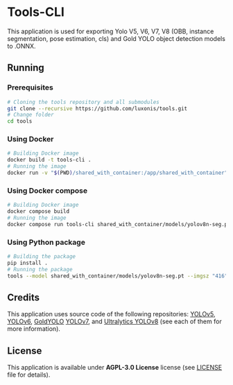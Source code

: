 # Tools-CLI

This application is used for exporting Yolo V5, V6, V7, V8 (OBB, instance segmentation, pose estimation, cls) and Gold YOLO object detection models to .ONNX.

## Running

### Prerequisites

```bash
# Cloning the tools repository and all submodules
git clone --recursive https://github.com/luxonis/tools.git
# Change folder
cd tools
```

### Using Docker

```bash
# Building Docker image
docker build -t tools-cli .
# Running the image
docker run -v "$(PWD)/shared_with_container:/app/shared_with_container" tools-cli shared_with_container/models/yolov8n-seg.pt --imgsz "416"
```

### Using Docker compose

```bash
# Building Docker image
docker compose build
# Running the image
docker compose run tools-cli shared_with_container/models/yolov8n-seg.pt
```

### Using Python package

```bash
# Building the package
pip install .
# Running the package
tools --model shared_with_container/models/yolov8n-seg.pt --imgsz "416"
```

## Credits

This application uses source code of the following repositories: [YOLOv5](https://github.com/ultralytics/yolov5), [YOLOv6](https://github.com/meituan/YOLOv6), [GoldYOLO](https://github.com/huawei-noah/Efficient-Computing) [YOLOv7](https://github.com/WongKinYiu/yolov7), and [Ultralytics YOLOv8](https://github.com/ultralytics/ultralytics) (see each of them for more information).

## License

This application is available under **AGPL-3.0 License** license (see [LICENSE](https://github.com/luxonis/tools/blob/master/LICENSE) file for details).
